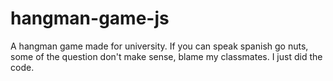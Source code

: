 ﻿# hangman-game-js

A hangman game made for university. If you can speak spanish go nuts, some of the question don't make sense, blame my classmates. I just did the code.

